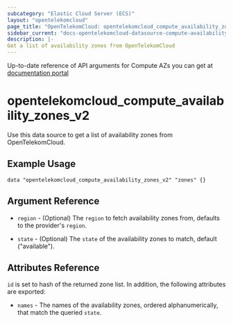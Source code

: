 ```yaml
---
subcategory: "Elastic Cloud Server (ECS)"
layout: "opentelekomcloud"
page_title: "OpenTelekomCloud: opentelekomcloud_compute_availability_zones_v2"
sidebar_current: "docs-opentelekomcloud-datasource-compute-availability-zones-v2"
description: |-
Get a list of availability zones from OpenTelekomCloud
---
```


Up-to-date reference of API arguments for Compute AZs you can get at
[documentation portal](https://docs.otc.t-systems.com/elastic-cloud-server/api-ref/native_openstack_nova_apis/az/querying_azs.html#en-us-topic-0065817728)

# opentelekomcloud_compute_availability_zones_v2

Use this data source to get a list of availability zones from OpenTelekomCloud.

## Example Usage

```hcl
data "opentelekomcloud_compute_availability_zones_v2" "zones" {}
```

## Argument Reference

* `region` - (Optional) The `region` to fetch availability zones from, defaults to the provider's `region`.

* `state` - (Optional) The `state` of the availability zones to match, default ("available").


## Attributes Reference

`id` is set to hash of the returned zone list. In addition, the following attributes are exported:

* `names` - The names of the availability zones, ordered alphanumerically, that match the queried `state`.
